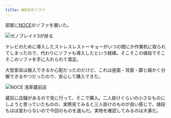 ```yaml
---
title: NOCEのソファ
---
```

部屋に[NOCE](https://www.noce.co.jp/)のソファを置いた。

![](https://lh4.googleusercontent.com/B2OOxt1NqUoKXiENHZChpd4LnTtU6hVah7qP6ziwWU6b-8C2Dn0HPVHE2fR0vv3vJ3agpurhApHJaZsC2937f_SaU_X-cBqMqQIYosi877UUUMdTK-gSDNgA-THGBK4SMaSYnizSKyWAx0KjOXlv_1-5gOpLffcCPfpN9T-E-CwNhJ-EGY2MaMeuQg "ゼノブレイド3が捗る")

テレビのために導入したストレスレストーキョーがいつの間にか作業机に取られてしまったので、代わりにソファも導入したという経緯。そこそこの値段でそこそこのソファを手に入れられて満足。

大型家具は搬入できるか心配だったのだけど、これは座面・背面・脚と細かく分解できるやつだったので、安心して購入できた。

![](https://lh3.googleusercontent.com/7TMZ59J-vvhYBQTfKoBOOxLD5pEIxffzoRjNJLYzLgQ4FGZ2AQW9sHSqVJCrYYiHgKeQG8GzLRHez0R-czrQKYJ-LqM6wqAUPYKssQy1UYJpPf28yR2NhuQhOwvRSOQ4Z1Zekz6XuZDYwZ5sacr2pEu7cFGE8rgA9Mk4KdJ60OCyv6qiw-zyo42rXw "NOCE 浅草蔵前店")

蔵前に店舗があるので見に行って、そこで購入。二人掛けぐらいの小さなものにしようと思っていたものの、実際見てみると三人掛けのものが良い感じで、値段もほぼ変わらないので今回のものを選んだ。実物を確認してみるのは大事だ。
